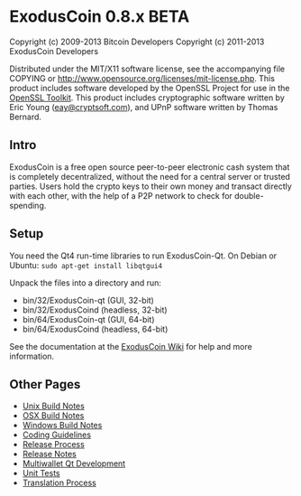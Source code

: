 ExodusCoin 0.8.x BETA
====================

Copyright (c) 2009-2013 Bitcoin Developers
Copyright (c) 2011-2013 ExodusCoin Developers

Distributed under the MIT/X11 software license, see the accompanying
file COPYING or http://www.opensource.org/licenses/mit-license.php.
This product includes software developed by the OpenSSL Project for use in the [OpenSSL Toolkit](http://www.openssl.org/). This product includes
cryptographic software written by Eric Young ([eay@cryptsoft.com](mailto:eay@cryptsoft.com)), and UPnP software written by Thomas Bernard.


Intro
---------------------
ExodusCoin is a free open source peer-to-peer electronic cash system that is
completely decentralized, without the need for a central server or trusted
parties.  Users hold the crypto keys to their own money and transact directly
with each other, with the help of a P2P network to check for double-spending.


Setup
---------------------
You need the Qt4 run-time libraries to run ExodusCoin-Qt. On Debian or Ubuntu:
	`sudo apt-get install libqtgui4`

Unpack the files into a directory and run:

- bin/32/ExodusCoin-qt (GUI, 32-bit)
- bin/32/ExodusCoind (headless, 32-bit)
- bin/64/ExodusCoin-qt (GUI, 64-bit)
- bin/64/ExodusCoind (headless, 64-bit)

See the documentation at the [ExodusCoin Wiki](http://ExodusCoin.info)
for help and more information.


Other Pages
---------------------
- [Unix Build Notes](build-unix.md)
- [OSX Build Notes](build-osx.md)
- [Windows Build Notes](build-msw.md)
- [Coding Guidelines](coding.md)
- [Release Process](release-process.md)
- [Release Notes](release-notes.md)
- [Multiwallet Qt Development](multiwallet-qt.md)
- [Unit Tests](unit-tests.md)
- [Translation Process](translation_process.md)

